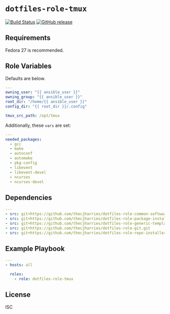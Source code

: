 # `dotfiles-role-tmux`

[![Build Status](https://travis-ci.org/thecjharries/dotfiles-role-tmux.svg?branch=master)](https://travis-ci.org/thecjharries/dotfiles-role-tmux)
[![GitHub release](https://img.shields.io/github/release/thecjharries/dotfiles-role-tmux.svg)](https://github.com/thecjharries/dotfiles-role-tmux)

## Requirements

Fedora 27 is recommended.

## Role Variables

Defaults are below.

```yml
---
owning_user: "{{ ansible_user }}"
owning_group: "{{ ansible_user }}"
root_dir: "/home/{{ ansible_user }}"
config_dir: "{{ root_dir }}/.config"

tmux_src_path: /opt/tmux
```

Additionally, these `vars` are set:

```yml
---
needed_packages:
  - gcc
  - make
  - autoconf
  - automake
  - pkg-config
  - libevent
  - libevent-devel
  - ncurses
  - ncurses-devel
```

## Dependencies

```yml
---
- src: git+https://github.com/thecjharries/dotfiles-role-common-software.git
- src: git+https://github.com/thecjharries/dotfiles-role-package-installer.git
- src: git+https://github.com/thecjharries/dotfiles-role-generic-template.git
- src: git+https://github.com/thecjharries/dotfiles-role-git.git
- src: git+https://github.com/thecjharries/dotfiles-role-repo-installer.git
```

## Example Playbook

```yml
---
- hosts: all

  roles:
    - role: dotfiles-role-tmux
```

## License

ISC
